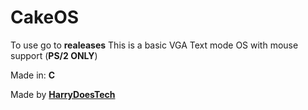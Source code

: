 # CakeOS

To use go to **realeases**
This is a basic VGA Text mode OS with mouse support (**PS/2 ONLY**)

Made in: **C**

Made by [**HarryDoesTech**](https://youtube.com/@HarryDoesTech)
